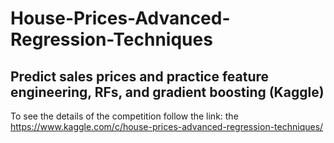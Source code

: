 # House-Prices-Advanced-Regression-Techniques
## Predict sales prices and practice feature engineering, RFs, and gradient boosting (Kaggle)

To see the details of the competition follow the link: the https://www.kaggle.com/c/house-prices-advanced-regression-techniques/
